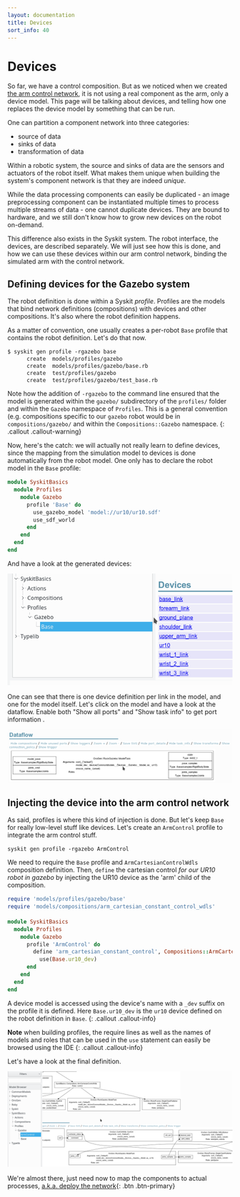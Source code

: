 ```yaml
---
layout: documentation
title: Devices
sort_info: 40
---
```


# Devices

So far, we have a control composition. But as we noticed when we created [the
arm control network](composition.html), it is not using a real component as the
arm, only a device model. This page will be talking about devices, and telling
how one replaces the device model by something that can be run.

One can partition a component network into three categories:

- source of data
- sinks of data
- transformation of data

Within a robotic system, the source and sinks of data are the sensors and
actuators of the robot itself. What makes them unique when building the system's
component network is that they are indeed _unique_.

While the data processing components can easily be duplicated - an image
preprocessing component can be instantiated multiple times to process multiple
streams of data - one cannot duplicate devices.  They are bound to hardware,
and we still don't know how to grow new devices on the robot on-demand.

This difference also exists in the Syskit system. The robot interface, the
devices, are described separately. We will just see how this is done, and
how we can use these devices within our arm control network, binding the
simulated arm with the control network.

## Defining devices for the Gazebo system

The robot definition is done within a Syskit _profile_. Profiles are the models
that bind network definitions (compositions) with devices and other
compositions. It's also where the robot definition happens.

As a matter of convention, one usually creates a per-robot `Base` profile that
contains the robot definition.  Let's do that now.

~~~
$ syskit gen profile -rgazebo base
      create  models/profiles/gazebo
      create  models/profiles/gazebo/base.rb
      create  test/profiles/gazebo
      create  test/profiles/gazebo/test_base.rb
~~~

Note how the addition of `-rgazebo` to the command line ensured that the model
is generated within the `gazebo/` subdirectory of the `profiles/` folder and
within the `Gazebo` namespace of `Profiles`. This is a general convention (e.g.
compositions specific to our `gazebo` robot would be in `compositions/gazebo/` and
within the `Compositions::Gazebo` namespace.
{: .callout .callout-warning}

Now, here's the catch: we will actually not really learn to define devices, since
the mapping from the simulation model to devices is done automatically from the
robot model. One only has to declare the robot model in the `Base` profile:

~~~ruby
module SyskitBasics
  module Profiles
    module Gazebo
      profile 'Base' do
        use_gazebo_model 'model://ur10/ur10.sdf'
        use_sdf_world
      end
    end
  end
end
~~~

And have a look at the generated devices:

![Devices from the UR10 model](media/devices.png)

One can see that there is one device definition per link in the model, and one
for the model itself. Let's click on the model and have a look at the dataflow.
Enable both "Show all ports" and "Show task info" to get port information .

![ModelTask interface](media/device_dataflow.png)

## Injecting the device into the arm control network

As said, profiles is where this kind of injection is done. But let's keep `Base`
for really low-level stuff like devices. Let's create an `ArmControl` profile to
integrate the arm control stuff.

~~~
syskit gen profile -rgazebo ArmControl
~~~

We need to require the `Base` profile and `ArmCartesianControlWdls` composition definition.
Then, `define` the cartesian control _for our UR10 robot in gazebo_ by injecting the UR10 device
as the 'arm' child of the composition.

~~~ruby
require 'models/profiles/gazebo/base'
require 'models/compositions/arm_cartesian_constant_control_wdls'

module SyskitBasics
  module Profiles
    module Gazebo
      profile 'ArmControl' do
        define 'arm_cartesian_constant_control', Compositions::ArmCartesianConstantControlWdls.
          use(Base.ur10_dev)
      end
    end
  end
end
~~~

A device model is accessed using the device's name with a `_dev` suffix on the
profile it is defined. Here `Base.ur10_dev` is the `ur10` device defined on
the robot definition in `Base`.
{: .callout .callout-info}

**Note** when building profiles, the require lines as well as the names of
models and roles that can be used in the `use` statement can easily be browsed
using the IDE
{: .callout .callout-info}

Let's have a look at the final definition.

![Final injected arm control network](media/injected_arm_control_network.png)

We're almost there, just need now to map the components to actual processes, [a.k.a. deploy the network](deployment.html){: .btn .btn-primary}
